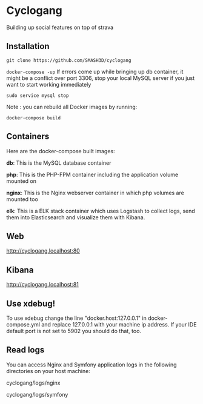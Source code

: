 Cyclogang
==============

Building up social features on top of strava

## Installation

```git clone https://github.com/SMASH3D/cyclogang```

```docker-compose -up```
If errors come up while bringing up db container, it might be a conflict over port 3306, stop your local MySQL server if you just want to start working immediately 

```sudo service mysql stop```

Note : you can rebuild all Docker images by running:

```docker-compose build```

## Containers
Here are the docker-compose built images:

**db**: This is the MySQL database container

**php**: This is the PHP-FPM container including the application volume mounted on

**nginx**: This is the Nginx webserver container in which php volumes are mounted too

**elk**: This is a ELK stack container which uses Logstash to collect logs, send them into Elasticsearch and visualize them with Kibana.

## Web
http://cyclogang.localhost:80

## Kibana
http://cyclogang.localhost:81

## Use xdebug!
To use xdebug change the line "docker.host:127.0.0.1" in docker-compose.yml and replace 127.0.0.1 with your machine ip address. If your IDE default port is not set to 5902 you should do that, too.

## Read logs
You can access Nginx and Symfony application logs in the following directories on your host machine:

  cyclogang/logs/nginx
  
  cyclogang/logs/symfony